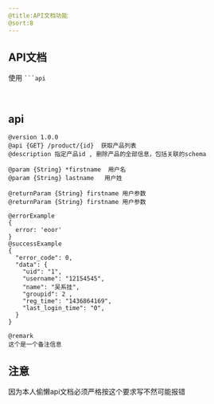 ```yaml
---
@title:API文档功能
@sort:8
---
```


## API文档
使用 <code>```api</code>

<br/>

## api
```api
@version 1.0.0
@api {GET} /product/{id}  获取产品列表
@description 指定产品id , 删除产品的全部信息，包括关联的schema

@param {String} *firstname  用户名
@param {String} lastname   用户姓

@returnParam {String} firstname 用户参数
@returnParam {String} firstname 用户参数

@errorExample
{
  error: 'eoor'
}
@successExample
{
  "error_code": 0,
  "data": {
    "uid": "1",
    "username": "12154545",
    "name": "吴系挂",
    "groupid": 2 ,
    "reg_time": "1436864169",
    "last_login_time": "0",
  }
}

@remark
这个是一个备注信息
```

## 注意
因为本人偷懒api文档必须严格按这个要求写不然可能报错